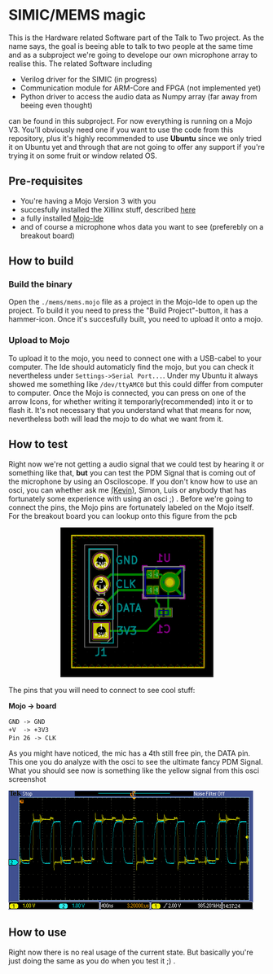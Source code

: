 # SIMIC/MEMS magic

This is the Hardware related Software part of the Talk to Two project. As the name says, the goal is beeing able to talk to two people at the same time and as a subproject we're going to develope our own microphone array to realise this. The related Software including

- Verilog driver for the SIMIC (in progress)
- Communication module for ARM-Core and FPGA (not implemented yet)
- Python driver to access the audio data as Numpy array (far away from beeing even thought)

can be found in this subproject. For now everything is running on a Mojo V3. You'll obviously need one if you want to use the code from this repository, plus it's highly recommended to use **Ubuntu** since we only tried it on Ubuntu yet and through that are   not going to offer any support if you're trying it on some fruit or window related OS.

## Pre-requisites
- You're having a Mojo Version 3 with you
- succesfully installed the Xillinx stuff, described [here](https://embeddedmicro.com/pages/installing-ise)
- a fully installed [Mojo-Ide](https://embeddedmicro.com/pages/mojo-ide)
- and of course a microphone whos data you want to see (preferebly on a breakout board)

## How to build
### Build the binary
Open the `./mems/mems.mojo` file as a project in the Mojo-Ide to open up the project. To build it you need to press the "Build Project"-button, it has a hammer-icon. Once it's succesfully built, you need to upload it onto a mojo.

### Upload to Mojo
To upload it to the mojo, you need to connect one with a USB-cabel to your computer. The Ide should automaticly find the mojo, but you can check it nevertheless under `Settings->Serial Port...`. Under my Ubuntu it always showed me something like `/dev/ttyAMC0` but this could differ from computer to computer.
Once the Mojo is connected, you can press on one of the arrow Icons, for whether writing it temporarly(recommended) into it or to flash it. It's not necessary that you understand what that means for now, nevertheless both will lead the mojo to do what we want from it.

## How to test
Right now we're not getting a audio signal that we could test by hearing it or something like that, **but** you can test the PDM Signal that is coming out of the microphone by using an Osciloscope. If you don't know how to use an osci, you can whether ask me [(Kevin)](kevinjust87@gmail.com), Simon, Luis or anybody that has fortunately some experience with using an osci ;) . Before we're going to connect the pins, the Mojo pins are fortunately labeled on the Mojo itself. For the breakout board you can lookup onto this figure from the pcb

<p align="center">
  <img src="./images/breakout_board_pcb.png" width="300" title="screenshot from the PCB of the breakout board for the SIMICs">
</p>
The pins that you will need to connect to see cool stuff:

**Mojo -> board**

    GND -> GND
    +V  -> +3V3
    Pin 26 -> CLK

As you might have noticed, the mic has a 4th still free pin, the DATA pin. This one you do analyze with the osci to see the ultimate fancy PDM Signal. What you should see now is something like the yellow signal from this osci screenshot

![osci_screenshot](./images/PDM_CLK_osci.PNG "PDM in yellow, CLK in blue")

## How to use
Right now there is no real usage of the current state. But basically you're just doing the same as you do when you test it ;) .
